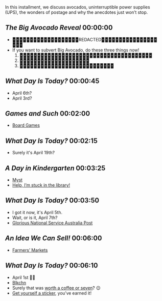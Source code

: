 In this installment, we discuss avocados, uninterruptible power supplies (UPS), the wonders of postage and why the anecdotes just won’t stop.

## _The Big Avocado Reveal_ 00:00:00

- 🁢🁢🁢🁢🁢🁢🁢🁢🁢🁢🁢🁢🁢🁢🁢🁢🁢🁢🁢REDACTED🁢🁢🁢🁢🁢🁢🁢🁢🁢🁢🁢🁢🁢🁢🁢🁢🁢🁢🁢
- If you want to subvert Big Avocado, do these three things now!
   1. 🁢🁢🁢🁢🁢🁢🁢🁢🁢🁢🁢🁢🁢🁢🁢🁢🁢🁢🁢🁢🁢🁢🁢🁢🁢🁢🁢🁢🁢🁢🁢🁢🁢🁢🁢🁢🁢🁢
   2. 🁢🁢🁢🁢🁢🁢🁢🁢🁢🁢🁢🁢🁢🁢🁢🁢🁢🁢🁢🁢
   3. 🁢🁢🁢🁢🁢🁢🁢🁢🁢🁢🁢🁢🁢🁢🁢🁢🁢🁢🁢🁢🁢🁢🁢🁢🁢🁢🁢

## _What Day Is Today?_ 00:00:45

- April 6th?
- April 3rd?

## _Games and Such_ 00:02:00

- [Board Games](https://coffeepot.games)

## _What Day Is Today?_ 00:02:15

- Surely it's April 19th?

## _A Day in Kindergarten_ 00:03:25

- [Myst](https://en.wikipedia.org/wiki/Myst)
- [Help, I’m stuck in the library!](https://www.gnd-tech.com/image/i/kTVfj.jpg)

## _What Day Is Today?_ 00:03:50

- I got it now, it's April 5th.
- Wait, or is it, April 7th?
- [Glorious National Service Australia Post](https://auspost.com.au)

## _An Idea We Can Sell!_ 00:06:00

- [Farmers’ Markets](https://farmersmarkets.org.au)

## _What Day Is Today?_ 00:06:10

- April 1st 🤦‍♂️
- [Blkchn](https://en.wikipedia.org/wiki/Blockchain)
- Surely that was [worth a coffee or seven](https://www.buymeacoffee.com/hemispheric)? 😉
- [Get yourself a sticker](https://hemisphericviews.com/stickers), you’ve earned it!
